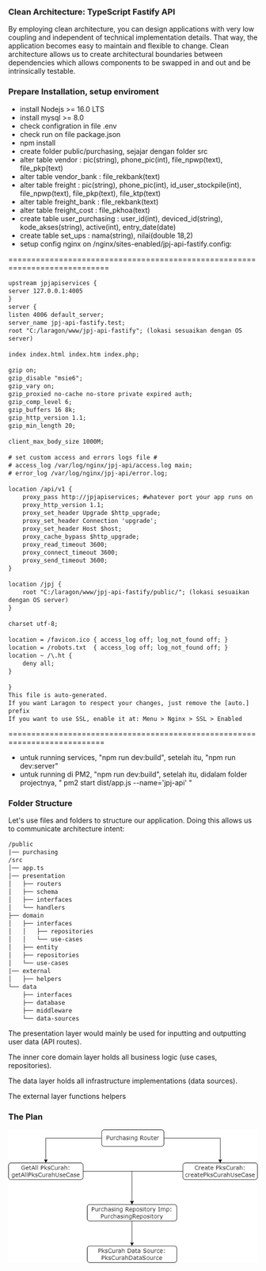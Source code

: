 ### Clean Architecture: TypeScript Fastify API

By employing clean architecture, you can design applications with very low coupling and independent of technical implementation details. That way, the application becomes easy to maintain and flexible to change. Clean architecture allows us to create architectural boundaries between dependencies which allows components to be swapped in and out and be intrinsically testable.

### Prepare Installation, setup enviroment

- install Nodejs >= 16.0 LTS
- install mysql >= 8.0
- check configration in file .env
- check run on file package.json
- npm install
- create folder public/purchasing, sejajar dengan folder src
- alter table vendor : pic(string), phone_pic(int), file_npwp(text), file_pkp(text)
- alter table vendor_bank : file_rekbank(text)
- alter table freight : pic(string), phone_pic(int), id_user_stockpile(int), file_npwp(text), file_pkp(text), file_ktp(text)
- alter table freight_bank : file_rekbank(text)
- alter table freight_cost : file_pkhoa(text)
- create table user_purchasing : user_id(int), deviced_id(string), kode_akses(string), active(int), entry_date(date)
- create table set_ups : nama(string), nilai(double 18,2)
- setup config nginx on /nginx/sites-enabled/jpj-api-fastify.config:

============================================================================

    upstream jpjapiservices {
    server 127.0.0.1:4005
    }
    server {
    listen 4006 default_server;
    server_name jpj-api-fastify.test;
    root "C:/laragon/www/jpj-api-fastify"; (lokasi sesuaikan dengan OS server)

    index index.html index.htm index.php;

    gzip on;
    gzip_disable "msie6";
    gzip_vary on;
    gzip_proxied no-cache no-store private expired auth;
    gzip_comp_level 6;
    gzip_buffers 16 8k;
    gzip_http_version 1.1;
    gzip_min_length 20;

    client_max_body_size 1000M;

    # set custom access and errors logs file #
    # access_log /var/log/nginx/jpj-api/access.log main;
    # error_log /var/log/nginx/jpj-api/error.log;

    location /api/v1 {
        proxy_pass http://jpjapiservices; #whatever port your app runs on
        proxy_http_version 1.1;
        proxy_set_header Upgrade $http_upgrade;
        proxy_set_header Connection 'upgrade';
        proxy_set_header Host $host;
        proxy_cache_bypass $http_upgrade;
        proxy_read_timeout 3600;
        proxy_connect_timeout 3600;
        proxy_send_timeout 3600;
    }

    location /jpj {
    	root "C:/laragon/www/jpj-api-fastify/public/"; (lokasi sesuaikan dengan OS server)
    }

    charset utf-8;

    location = /favicon.ico { access_log off; log_not_found off; }
    location = /robots.txt  { access_log off; log_not_found off; }
    location ~ /\.ht {
        deny all;
    }

    }
    This file is auto-generated.
    If you want Laragon to respect your changes, just remove the [auto.] prefix
    If you want to use SSL, enable it at: Menu > Nginx > SSL > Enabled

===========================================================================

- untuk running services, "npm run dev:build", setelah itu, "npm run dev:server"
- untuk running di PM2, "npm run dev:build", setelah itu, didalam folder projectnya, " pm2 start dist/app.js --name='jpj-api' "

### Folder Structure

Let's use files and folders to structure our application. Doing this allows us to communicate architecture intent:

```
/public
|── purchasing
/src
│── app.ts
│── presentation
│   ├── routers
│   ├── schema
│   ├── interfaces
│   └── handlers
├── domain
│   ├── interfaces
│   │   ├── repositories
│   │   └── use-cases
│   ├── entity
│   ├── repositories
│   └── use-cases
|── external
│   ├── helpers
└── data
    ├── interfaces
    ├── database
    ├── middleware
    └── data-sources
```

The presentation layer would mainly be used for inputting and outputting user data (API routes).

The inner core domain layer holds all business logic (use cases, repositories).

The data layer holds all infrastructure implementations (data sources).

The external layer functions helpers

### The Plan

![alt text](https://github.com/cobategit/jpj-api-fastify/blob/master/public/documentation/img/flow%20jpj%20api%20clean%20architecture.drawio.png?raw=true)
